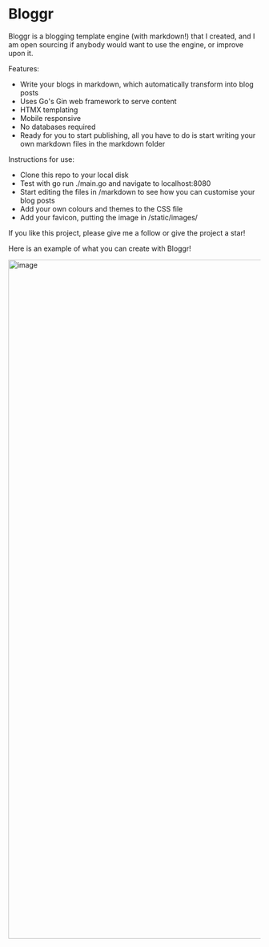 # Bloggr

Bloggr is a blogging template engine (with markdown!) that I created, and I am open sourcing if anybody would want to use the engine, or improve upon it. 

Features:

- Write your blogs in markdown, which automatically transform into blog posts
- Uses Go's Gin web framework to serve content
- HTMX templating
- Mobile responsive
- No databases required
- Ready for you to start publishing, all you have to do is start writing your own markdown files in the markdown folder

Instructions for use:

- Clone this repo to your local disk 
- Test with go run ./main.go and navigate to localhost:8080
- Start editing the files in /markdown to see how you can customise your blog posts
- Add your own colours and themes to the CSS file
- Add your favicon, putting the image in /static/images/

If you like this project, please give me a follow or give the project a star!

Here is an example of what you can create with Bloggr!

<img width="1356" alt="image" src="https://github.com/0xflux/bloggr/assets/49762827/a5ded2fb-5124-4a0b-95e9-442dc9569aa2">
